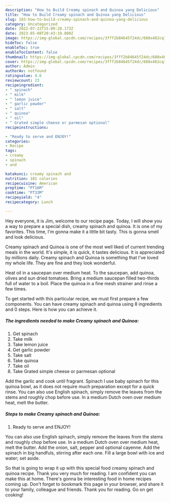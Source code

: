 ```yaml
---
description: "How to Build Creamy spinach and Quinoa yang Delicious"
title: "How to Build Creamy spinach and Quinoa yang Delicious"
slug: 183-how-to-build-creamy-spinach-and-quinoa-yang-delicious
category: Uncategorized
date: 2022-07-22T15:09:28.173Z
date: 2023-05-08T20:43:19.880Z
image: https://img-global.cpcdn.com/recipes/3fff2b84645f24dc/680x482cq70/creamy-spinach-and-quinoa-recipe-main-photo.jpg
hideToc: false
enableToc: true
enableTocContent: false
thumbnail: https://img-global.cpcdn.com/recipes/3fff2b84645f24dc/680x482cq70/creamy-spinach-and-quinoa-recipe-main-photo.jpg
cover: https://img-global.cpcdn.com/recipes/3fff2b84645f24dc/680x482cq70/creamy-spinach-and-quinoa-recipe-main-photo.jpg
author: Admin
authorAv: notfound
ratingvalue: 4.6
reviewcount: 23
recipeingredient:
- " spinach"
- " milk"
- " lemon juice"
- " garlic powder"
- " salt"
- " quinoa"
- " oil"
- " Grated simple cheese or parmesan optional"
recipeinstructions:

- "Ready to serve and ENJOY!"
categories:
- Recipe
tags:
- creamy
- spinach
- and

katakunci: creamy spinach and 
nutrition: 101 calories
recipecuisine: American
preptime: "PT16M"
cooktime: "PT33M"
recipeyield: "4"
recipecategory: Lunch

---
```



Hey everyone, it is Jim, welcome to our recipe page. Today, I will show you a way to prepare a special dish, creamy spinach and quinoa. It is one of my favorites. This time, I'm gonna make it a little bit tasty. This is gonna smell and look delicious.

Creamy spinach and Quinoa is one of the most well liked of current trending meals in the world. It's simple, it is quick, it tastes delicious. It is appreciated by millions daily. Creamy spinach and Quinoa is something that I've loved my whole life. They are fine and they look wonderful.

Heat oil in a saucepan over medium heat. To the saucepan, add quinoa, olives and sun dried tomatoes. Bring a medium saucepan filled two-thirds full of water to a boil. Place the quinoa in a fine mesh strainer and rinse a few times.


To get started with this particular recipe, we must first prepare a few components. You can have creamy spinach and quinoa using 8 ingredients and 0 steps. Here is how you can achieve it.

<!--inarticleads1-->

##### The ingredients needed to make Creamy spinach and Quinoa:

1. Get  spinach
1. Take  milk
1. Take  lemon juice
1. Get  garlic powder
1. Take  salt
1. Take  quinoa
1. Take  oil
1. Take  Grated simple cheese or parmesan optional


Add the garlic and cook until fragrant. Spinach I use baby spinach for this quinoa bowl, as it does not require much preparation except for a quick rinse. You can also use English spinach, simply remove the leaves from the stems and roughly chop before use. In a medium Dutch oven over medium heat, melt the butter. 

<!--inarticleads2-->

##### Steps to make Creamy spinach and Quinoa:


1. Ready to serve and ENJOY!

You can also use English spinach, simply remove the leaves from the stems and roughly chop before use. In a medium Dutch oven over medium heat, melt the butter. Add the onion, salt, pepper and optional cayenne. Add the spinach in big handfuls, stirring after each one. Fill a large bowl with ice and water; set aside. 

So that is going to wrap it up with this special food creamy spinach and quinoa recipe. Thank you very much for reading. I am confident you can make this at home. There's gonna be interesting food in home recipes coming up. Don't forget to bookmark this page in your browser, and share it to your family, colleague and friends. Thank you for reading. Go on get cooking!
